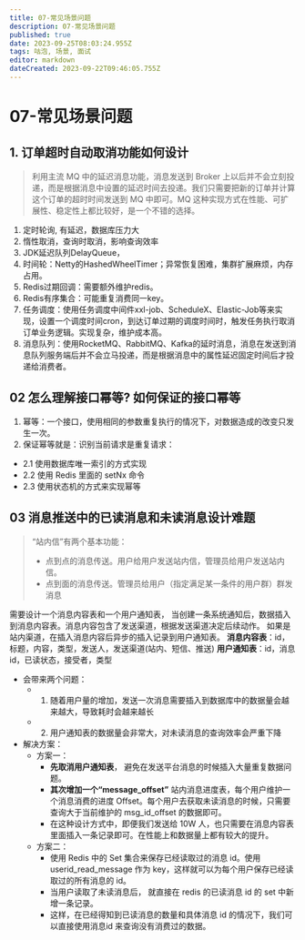 ```yaml
---
title: 07-常见场景问题
description: 07-常见场景问题
published: true
date: 2023-09-25T08:03:24.955Z
tags: 咕泡, 场景, 面试
editor: markdown
dateCreated: 2023-09-22T09:46:05.755Z
---
```


# 07-常见场景问题

## 1. 订单超时自动取消功能如何设计
> 利用主流 MQ 中的延迟消息功能，消息发送到 Broker 上以后并不会立刻投递，而是根据消息中设置的延迟时间去投递。我们只需要把新的订单并计算这个订单的超时时间发送到 MQ 中即可。MQ 这种实现方式在性能、可扩展性、稳定性上都比较好，是一个不错的选择。
1. 定时轮询, 有延迟，数据库压力大
2. 惰性取消，查询时取消，影响查询效率
3. JDK延迟队列DelayQueue，
4. 时间轮：Netty的HashedWheelTimer；异常恢复困难，集群扩展麻烦，内存占用。
5. Redis过期回调：需要额外维护redis。
6. Redis有序集合：可能重复消费同一key。
7. 任务调度：使用任务调度中间件xxl-job、ScheduleX、Elastic-Job等来实现，设置一个调度时间cron，到达订单过期的调度时间时，触发任务执行取消订单业务逻辑。实现复杂，维护成本高。
8. 消息队列：使用RocketMQ、RabbitMQ、Kafka的延时消息，消息在发送到消息队列服务端后并不会立马投递，而是根据消息中的属性延迟固定时间后才投递给消费者。

## 02 怎么理解接口幂等? 如何保证的接口幂等
1. 幂等：一个接口，使用相同的参数重复执行的情况下，对数据造成的改变只发生一次。
2. 保证幂等就是：识别当前请求是重复请求：
  - 2.1 使用数据库唯一索引的方式实现
  - 2.2 使用 Redis 里面的 setNx 命令
  - 2.3 使用状态机的方式来实现幂等
  
## 03 消息推送中的已读消息和未读消息设计难题  
> “站内信”有两个基本功能：
> - 点到点的消息传送。用户给用户发送站内信，管理员给用户发送站内信。
> - 点到面的消息传送。管理员给用户（指定满足某一条件的用户群）群发消息

需要设计一个消息内容表和一个用户通知表，
当创建一条系统通知后，数据插入到消息内容表。消息内容包含了发送渠道，根据发送渠道决定后续动作。
如果是站内渠道，在插入消息内容后异步的插入记录到用户通知表。
**消息内容表**：id，标题，内容，类型，发送人，发送渠道(站内、短信、推送)
**用户通知表**：id，消息id，已读状态，接受者，类型

- 会带来两个问题：
  - 1. 随着用户量的增加，发送一次消息需要插入到数据库中的数据量会越来越大，导致耗时会越来越长
  - 2. 用户通知表的数据量会非常大，对未读消息的查询效率会严重下降
- 解决方案：
  - 方案一：
    - **先取消用户通知表**， 避免在发送平台消息的时候插入大量重复数据问题。  
    - **其次增加一个“message_offset”** 站内消息进度表，每个用户维护一个消息消费的进度 Offset。每个用户去获取未读消息的时候，只需要查询大于当前维护的 msg_id_offset 的数据即可。
    - 在这种设计方式中，即便我们发送给 10W 人，也只需要在消息内容表里面插入一条记录即可。在性能上和数据量上都有较大的提升。
  - 方案二：
    - 使用 Redis 中的 Set 集合来保存已经读取过的消息 id。使用 userid_read_message 作为 key，这样就可以为每个用户保存已经读取过的所有消息的 id。
    - 当用户读取了未读消息后， 就直接在 redis 的已读消息 id 的 set 中新增一条记录。
    - 这样，在已经得知到已读消息的数量和具体消息 id 的情况下，我们可以直接使用消息id 来查询没有消费过的数据。
    
    